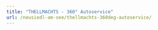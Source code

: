 ```yaml
---
title: "THELLMACHTS - 360° Autoservice"
url: /neusiedl-am-see/thellmachts-360deg-autoservice/
---
```

